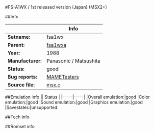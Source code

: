 #FS-A1WX / 1st released version (Japan) (MSX2+)

##Info

||Info|
|-----|-----|
|**Setname:**|fsa1wx
|**Parent:**|[fsa1wxa](fsa1wxa.md)
|**Year:**|1988
|**Manufacturer:**|Panasonic / Matsushita
|**Status:**|good
|**Bug reports:**|[MAMETesters](http://mametesters.org/view_all_set.php?type=1&temporary=y&search=msx.c)
|**Source file:**|[msx.c](https://github.com/mamedev/mame/blob/master/src/mess/drivers/msx.c)

##Emulation info
|| Status |
|-----|-----|
|Overall emulation:|good
|Color emulation:|good
|Sound emulation:|good
|Graphics emulation:|good
|Savestates:|unsupported

##Tech info

##Romset info

<!--- START OF EDITED COMMENT DO NOT TOUCH TEXT ABOVE-->
